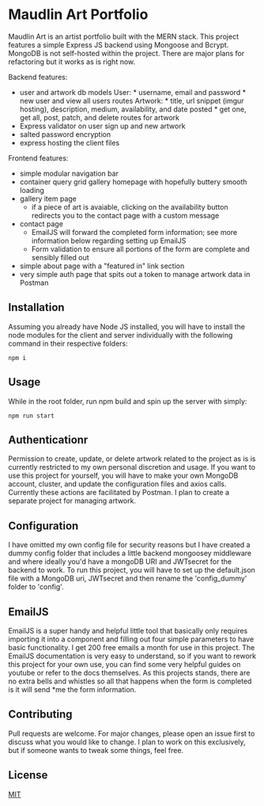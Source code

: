 # Maudlin Art Portfolio

Maudlin Art is an artist portfolio built with the MERN stack. This project features a simple Express JS backend using Mongoose and Bcrypt. MongoDB is not self-hosted within the project. There are major plans for refactoring but it works as is right now.

Backend features:
* user and artwork db models
    User:
      * username, email and password
      * new user and view all users routes
    Artwork:
      * title, url snippet (imgur hosting), description, medium, availability, and date posted
      * get one, get all, post, patch, and delete routes for artwork
* Express validator on user sign up and new artwork
* salted password encryption
* express hosting the client files

Frontend features:
* simple modular navigation bar
* container query grid gallery homepage with hopefully buttery smooth loading
* gallery item page
  * if a piece of art is avaiable, clicking on the availability button redirects you to the contact page with a custom message
* contact page
  * EmailJS will forward the completed form information; see more information below regarding setting up EmailJS
  * Form validation to ensure all portions of the form are complete and sensibly filled out
* simple about page with a "featured in" link section
* very simple auth page that spits out a token to manage artwork data in Postman

## Installation

Assuming you already have Node JS installed, you will have to install the node modules for the client and server individually with the following command in their respective folders:

```
npm i
```

## Usage

While in the root folder, run npm build and spin up the server with simply:

```
npm run start
```

## Authenticationr

Permission to create, update, or delete artwork related to the project as is is currently restricted to my own personal discretion and usage. If you want to use this project for yourself, you will have to make your own MongoDB account, cluster, and update the configuration files and axios calls. Currently these actions are facilitated by Postman. I plan to create a separate project for managing artwork.

## Configuration

I have omitted my own config file for security reasons but I have created a dummy config folder that includes a little backend mongoosey middleware and where ideally you'd have a mongoDB URI and JWTsecret for the backend to work. To run this project, you will have to set up the default.json file with a MongoDB uri, JWTsecret and then rename the 'config_dummy' folder to 'config'.

## EmailJS

EmailJS is a super handy and helpful little tool that basically only requires importing it into a component and filling out four simple parameters to have basic functionality. I get 200 free emails a month for use in this project. The EmailJS documentation is very easy to understand, so if you want to rework this project for your own use, you can find some very helpful guides on youtube or refer to the docs themselves. As this projects stands, there are no extra bells and whistles so all that happens when the form is completed is it will send *me the form information.

## Contributing
Pull requests are welcome. For major changes, please open an issue first to discuss what you would like to change. I plan to work on this exclusively, but if someone wants to tweak some things, feel free.

## License
[MIT](https://choosealicense.com/licenses/mit/)
